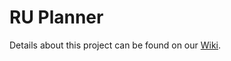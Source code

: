 # RU Planner

Details about this project can be found on our [Wiki](https://github.com/sjlu/RU-Planner/wiki).
